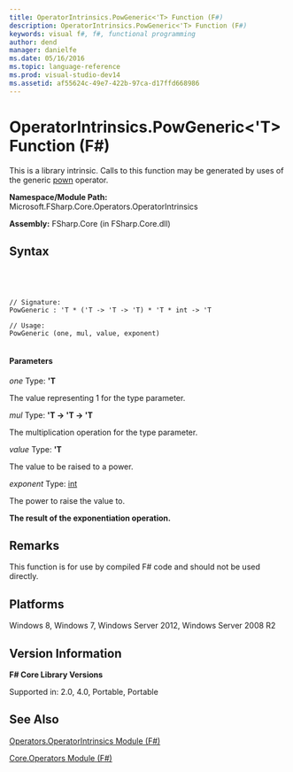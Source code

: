 ```yaml
---
title: OperatorIntrinsics.PowGeneric<'T> Function (F#)
description: OperatorIntrinsics.PowGeneric<'T> Function (F#)
keywords: visual f#, f#, functional programming
author: dend
manager: danielfe
ms.date: 05/16/2016
ms.topic: language-reference
ms.prod: visual-studio-dev14
ms.assetid: af55624c-49e7-422b-97ca-d17ffd668986 
---
```


# OperatorIntrinsics.PowGeneric<'T> Function (F#)

This is a library intrinsic. Calls to this function may be generated by uses of the generic [pown](http://msdn.microsoft.com/en-us/library/c6163b1d-a8f9-4a87-8704-f34d8b2918ff) operator.

**Namespace/Module Path:** Microsoft.FSharp.Core.Operators.OperatorIntrinsics

**Assembly:** FSharp.Core (in FSharp.Core.dll)


## Syntax



```




// Signature:
PowGeneric : 'T * ('T -> 'T -> 'T) * 'T * int -> 'T

// Usage:
PowGeneric (one, mul, value, exponent)


```





#### Parameters
*one*
Type: **'T**


The value representing 1 for the type parameter.


*mul*
Type: **'T -&gt; 'T -&gt; 'T**


The multiplication operation for the type parameter.


*value*
Type: **'T**


The value to be raised to a power.


*exponent*
Type: [int](http://msdn.microsoft.com/en-us/library/025d5455-3622-4ea5-9573-3ecbd4ee1375)


The power to raise the value to.



**The result of the exponentiation operation.**
## Remarks
This function is for use by compiled F# code and should not be used directly.


## Platforms
Windows 8, Windows 7, Windows Server 2012, Windows Server 2008 R2


## Version Information
**F# Core Library Versions**

Supported in: 2.0, 4.0, Portable, Portable




## See Also
[Operators.OperatorIntrinsics Module &#40;F&#35;&#41;](Operators.OperatorIntrinsics-Module-%5BFSharp%5D.md)

[Core.Operators Module &#40;F&#35;&#41;](Core.Operators-Module-%5BFSharp%5D.md)

